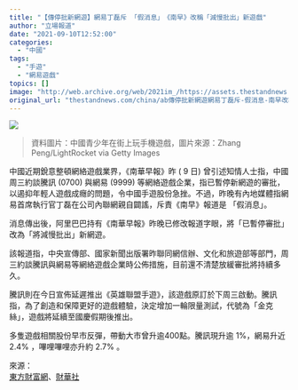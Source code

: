 ```yaml
---
title: "【傳停批新網遊】網易丁磊斥 「假消息」　《南早》改稱「減慢批出」新遊戲"
author: "立場報道"
date: "2021-09-10T12:52:00"
categories:
  - "中國"
tags:
  - "手遊"
  - "網易遊戲"
topics: []
image: "http://web.archive.org/web/2021im_/https://assets.thestandnews.com/media/photos/Layer_0_8Su2b1r.png"
original_url: "thestandnews.com/china/ab傳停批新網遊網易丁磊斥-假消息-南早改稱減慢批出新遊戲"
---
```

![](http://web.archive.org/web/2021im_/https://assets.thestandnews.com/media/photos/Layer_0_8Su2b1r.png)
> 資料圖片：中國青少年在街上玩手機遊戲，圖片來源：Zhang Peng/LightRocket via Getty Images

中國近期銳意整頓網絡遊戲業界，《南華早報》昨 ( 9 日) 曾引述知情人士指，中國周三約談騰訊 (0700) 與網易 (9999) 等網絡遊戲企業，指已暫停新網遊的審批，以遏抑年輕人遊戲成癮的問題，令中國手遊股份急挫。不過，昨晚有內地媒體指網易首席執行官丁磊在公司內聯網親自闢謠，斥責《南早》報道是 「假消息」。

消息傳出後，阿里巴巴持有《南華早報》昨晚已修改報道字眼，將「已暫停審批」改為「將減慢批出」新網遊。

該報道指，中央宣傳部、國家新聞出版署昨聯同網信辦、文化和旅遊部等部門，周三約談騰訊與網易等網絡遊戲企業時公佈措施，目前還不清楚放緩審批將持續多久。

騰訊則在今日宣佈延遲推出《英雄聯盟手遊》，該遊戲原訂於下周三啟動。騰訊指，為了創造和保障更好的遊戲體驗，決定增加一輪限量測試，代號為「金克絲」，遊戲將延續至國慶假期後推出。

多隻遊戲相關股份早市反彈，帶動大市曾升逾400點。騰訊現升逾 1%，網易升近 2.4% ，嗶哩嗶哩亦升約 2.7% 。

來源：  
[東方財富網](http://web.archive.org/web/20211229101843/http://stock.eastmoney.com/a/202109102090966634.html)、[財華社](http://web.archive.org/web/20211229101843/https://www.finet.hk/newscenter/news_content/613a7f24bde0b305f9686b7e)